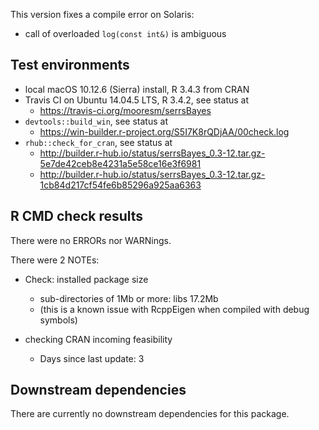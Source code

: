 This version fixes a compile error on Solaris:

* call of overloaded `log(const int&)` is ambiguous

## Test environments
* local macOS 10.12.6 (Sierra) install, R 3.4.3 from CRAN
* Travis CI on Ubuntu 14.04.5 LTS, R 3.4.2, see status at
    + <https://travis-ci.org/mooresm/serrsBayes>
* `devtools::build_win`, see status at
    + <https://win-builder.r-project.org/S5I7K8rQDjAA/00check.log>
* `rhub::check_for_cran`, see status at
    + <http://builder.r-hub.io/status/serrsBayes_0.3-12.tar.gz-5e7de42ceb8e4231a5e58ce16e3f6981>
    + <http://builder.r-hub.io/status/serrsBayes_0.3-12.tar.gz-1cb84d217cf54fe6b85296a925aa6363>

## R CMD check results
There were no ERRORs nor WARNings. 

There were 2 NOTEs:

* Check: installed package size 
    - sub-directories of 1Mb or more: libs 17.2Mb 
    - (this is a known issue with RcppEigen when compiled with debug symbols)

* checking CRAN incoming feasibility
    - Days since last update: 3

## Downstream dependencies
There are currently no downstream dependencies for this package.

